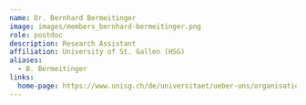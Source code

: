 ```yaml
---
name: Dr. Bernhard Bermeitinger
image: images/members_bernhard-bermeitinger.png
role: postdoc
description: Research Assistant
affiliation: University of St. Gallen (HSG)
aliases:
  - B. Bermeitinger
links:
  home-page: https://www.unisg.ch/de/universitaet/ueber-uns/organisation/detail/person-id/1fa3d0cd-cb80-410a-b2b4-dbc3f1a4ee27/
---
```



